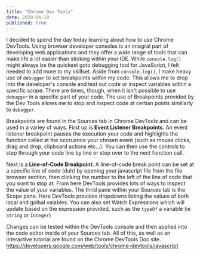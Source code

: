 ```yaml
---
title: "Chrome Dev Tools"
date: 2020-04-10
published: true
---
```


I decided to spend the day today learning about how to use Chrome DevTools. Using browser developer consoles is an integral part of developing web applications and they offer a wide range of tools that can make life a lot easier than sticking within your IDE. While `console.log()` might always be the quickest goto debugging tool for JavaScript, I felt needed to add more to my skillset. Aside from `console.log()`, I make heavy use of `debugger` to set breakpoints within my code. This allows me to drop into the developer's console and test out code or inspect variables within a specific scope. There are times, though, when it isn't possible to use `debugger` in a specific part of your code. The use of Breakpoints provided by the Dev Tools allows me to stop and inspect code at certian points simillarly to `debugger`.

Breakpoints are found in the Sources tab in Chrome DevTools and can be used in a variey of ways. First up is **Event Listener Breakpoints**. An event listener breakpoint pauses the execution your code and highlights the function called at the occruance your chosen event (such as mouse clicks, drag and drop, clipboard actions etc...). You can then use the controls to step through your code line by line or step over to the nect function call.   

Next is a **Line-of-Code Breakpoint**. A line-of-code break point can be set at a specific line of code (duh) by opening your javascript file from the file browser section, then clicking the number to the left of the line of code that you want to stop at. From here DevTools provides lots of ways to inspect the value of your variables. The thrid pane within your Sources tab is the Scope pane. Here DevTools provides dropdowns listing the values of both local and golbal vaiables. You can also set Watch Expressions which will update based on the expression provided, such as the `typeOf` a variable (ie `String` or `Integer`)

Changes can be tested within the DevTools console and then applied into the code editor inside of your Sources tab. 
All of this, as well as an interactive tutorial are found on the Chrome DevTools Doc site. https://developers.google.com/web/tools/chrome-devtools/javascript

